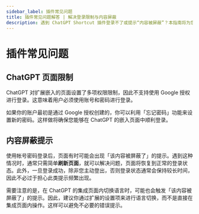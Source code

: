 ```yaml
---
sidebar_label: 插件常见问题
title: 插件常见问题解答 | 解决登录限制与内容屏蔽
description: 遇到 ChatGPT Shortcut 插件登录不了或提示“内容被屏蔽”？本指南将为您解答常见问题，教您如何通过设置密码解决登录限制，以及如何通过刷新页面处理内容屏蔽提示。  
---
```


# 插件常见问题

## ChatGPT 页面限制

ChatGPT 对扩展嵌入的页面设置了多项权限限制，因此不支持使用 Google 授权进行登录。这意味着用户必须使用账号和密码进行登录。

如果你的账户最初是通过 Google 授权创建的，你可以利用「忘记密码」功能来设置新的密码。这样做将确保您能够在 ChatGPT 的嵌入页面中顺利登录。

## 内容屏蔽提示

使用帐号密码登录后，页面有时可能会出现「该内容被屏蔽了」的提示。遇到这种情况时，通常只需简单**刷新页面**，就可以解决问题，页面将恢复到正常的登录状态。此外，一旦登录成功，除非您主动登出，否则登录状态通常会保持较长时间，因此不必过于担心此类提示频繁出现。

需要注意的是，在 ChatGPT 的集成页面内切换语言时，可能也会触发「该内容被屏蔽了」的提示。因此，建议你通过扩展的设置项来进行语言切换，而不是直接在集成页面内操作。这样可以避免不必要的错误提示。
